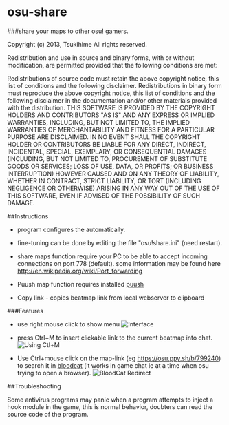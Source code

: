 osu-share
=========
###share your maps to other osu! gamers.

Copyright (c) 2013, Tsukihime
All rights reserved.

Redistribution and use in source and binary forms, with or without modification, are permitted provided that the following conditions are met:

Redistributions of source code must retain the above copyright notice, this list of conditions and the following disclaimer.
Redistributions in binary form must reproduce the above copyright notice, this list of conditions and the following disclaimer in the documentation and/or other materials provided with the distribution.
THIS SOFTWARE IS PROVIDED BY THE COPYRIGHT HOLDERS AND CONTRIBUTORS "AS IS" AND ANY EXPRESS OR IMPLIED WARRANTIES, INCLUDING, BUT NOT LIMITED TO, THE IMPLIED WARRANTIES OF MERCHANTABILITY AND FITNESS FOR A PARTICULAR PURPOSE ARE DISCLAIMED. IN NO EVENT SHALL THE COPYRIGHT HOLDER OR CONTRIBUTORS BE LIABLE FOR ANY DIRECT, INDIRECT, INCIDENTAL, SPECIAL, EXEMPLARY, OR CONSEQUENTIAL DAMAGES (INCLUDING, BUT NOT LIMITED TO, PROCUREMENT OF SUBSTITUTE GOODS OR SERVICES; LOSS OF USE, DATA, OR PROFITS; OR BUSINESS INTERRUPTION) HOWEVER CAUSED AND ON ANY THEORY OF LIABILITY, WHETHER IN CONTRACT, STRICT LIABILITY, OR TORT (INCLUDING NEGLIGENCE OR OTHERWISE) ARISING IN ANY WAY OUT OF THE USE OF THIS SOFTWARE, EVEN IF ADVISED OF THE POSSIBILITY OF SUCH DAMAGE.


##Instructions

- program configures the automatically.
- fine-tuning can be done by editing the file "osu!share.ini" (need restart).
- share maps function require your PC to be able to accept incoming connections on port 778 (default). some information may be found here http://en.wikipedia.org/wiki/Port_forwarding

- Puush map function requires installed [puush](http://puush.me/)
- Copy link - copies beatmap link from local webserver to clipboard

###Features
- use right mouse click to show menu
![Interface](https://www.dropbox.com/s/55myb0em87oh7cv/Screenshot.png?dl=1)

- press Ctrl+M to insert clickable link to the current beatmap into chat.
![Using Ctl+M](https://www.dropbox.com/s/s70xxkoiavpsum4/CtrlMScreen.png?dl=1)

- Use Ctrl+mouse click on the map-link (eg https://osu.ppy.sh/b/799240) to search it in [bloodcat](http://bloodcat.com/osu/) (it works in game chat ie at a time when osu trying to open a browser).
![BloodCat Redirect](https://www.dropbox.com/s/ppt7wws3kjq92nk/bloodcat.png?dl=1)

##Troubleshooting

Some antivirus programs may panic when a program attempts to inject a hook module in the game, this is normal behavior, doubters can read the source code of the program.

